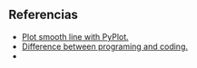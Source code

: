 ## Referencias

* [Plot smooth line with PyPlot.](https://stackoverflow.com/questions/5283649/plot-smooth-line-with-pyplot)
* [Difference between programing and coding.](https://www.educba.com/programming-vs-scripting/)
* 